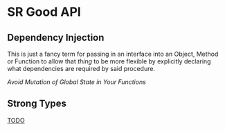 # SR Good API

## Dependency Injection

This is just a fancy term for passing in an interface into an Object, Method or
Function to allow that _thing_ to be more flexible by explicitly declaring
what dependencies are required by said procedure.

*Avoid Mutation of Global State in Your Functions*

## Strong Types
[TODO](https://www.fluentcpp.com/2016/12/08/strong-types-for-strong-interfaces/)


